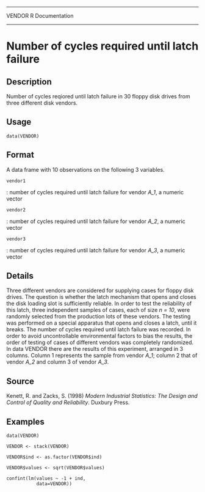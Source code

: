   -------- -----------------
  VENDOR   R Documentation
  -------- -----------------

Number of cycles required until latch failure
=============================================

Description
-----------

Number of cycles reqiored until latch failure in 30 floppy disk drives
from three different disk vendors.

Usage
-----

    data(VENDOR)

Format
------

A data frame with 10 observations on the following 3 variables.

`vendor1`

:   number of cycles required until latch failure for vendor *A\_1*, a
    numeric vector

`vendor2`

:   number of cycles required until latch failure for vendor *A\_2*, a
    numeric vector

`vendor3`

:   number of cycles required until latch failure for vendor *A\_3*, a
    numeric vector

Details
-------

Three different vendors are considered for supplying cases for floppy
disk drives. The question is whether the latch mechanism that opens and
closes the disk loading slot is sufficiently reliable. In order to test
the reliability of this latch, three independent samples of cases, each
of size *n = 10*, were randomly selected from the production lots of
these vendors. The testing was performed on a special apparatus that
opens and closes a latch, until it breaks. The number of cycles required
until latch failure was recorded. In order to avoid uncontrollable
environmental factors to bias the results, the order of testing of cases
of different vendors was completely randomized. In data VENDOR there are
the results of this experiment, arranged in 3 columns. Column 1
represents the sample from vendor *A\_1*; column 2 that of vendor *A\_2*
and column 3 of vendor *A\_3*.

Source
------

Kenett, R. and Zacks, S. (1998) *Modern Industrial Statistics: The
Design and Control of Quality and Reliability*. Duxbury Press.

Examples
--------

    data(VENDOR)

    VENDOR <- stack(VENDOR)               

    VENDOR$ind <- as.factor(VENDOR$ind)   

    VENDOR$values <- sqrt(VENDOR$values)  

    confint(lm(values ~ -1 + ind,         
               data=VENDOR))
